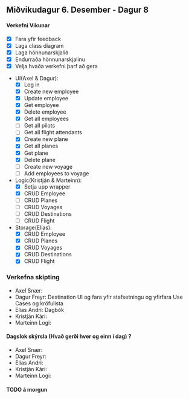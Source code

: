 ## Miðvikudagur 6. Desember - Dagur 8

#### Verkefni Vikunar

- [x] Fara yfir feedback
- [x] Laga class diagram
- [x] Laga hönnunarskjalið
- [x] Endurraða hönnunarskjalinu
- [x] Velja hvaða verkefni þarf að gera
- UI(Axel & Dagur):
  - [x] Log in
  - [x] Create new employee
  - [x] Update employee
  - [x] Get employee
  - [x] Delete employee
  - [x] Get all employees
  - [ ] Get all pilots
  - [ ] Get all flight attendants
  - [x] Create new plane
  - [x] Get all planes
  - [x] Get plane
  - [x] Delete plane
  - [ ] Create new voyage
  - [ ] Add employees to voyage
- Logic(Kristján & Marteinn):
  - [x] Setja upp wrapper
  - [x] CRUD Employee
  - [ ] CRUD Planes
  - [ ] CRUD Voyages
  - [ ] CRUD Destinations
  - [ ] CRUD Flight
- Storage(Elías):
  - [x] CRUD Employee
  - [x] CRUD Planes
  - [x] CRUD Voyages
  - [x] CRUD Destinations
  - [x] CRUD Flight

### Verkefna skipting

- Axel Snær:
- Dagur Freyr: Destination UI og fara yfir stafsetningu og yfirfara Use Cases og kröfulista
- Elías Andri: Dagbók
- Kristján Kári:
- Marteinn Logi:

#### Dagslok skýrsla (Hvað gerði hver og einn í dag) ?

- Axel Snær:
- Dagur Freyr:
- Elías Andri:
- Kristján Kári:
- Marteinn Logi:

#### TODO á morgun
